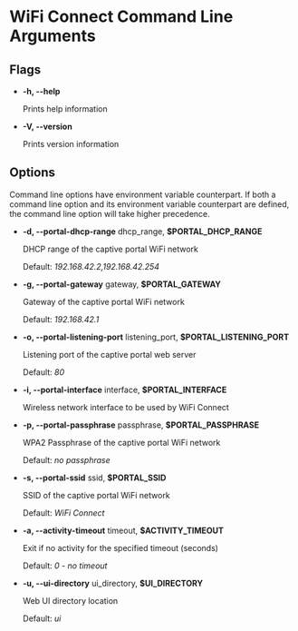 # WiFi Connect Command Line Arguments

## Flags

*   **-h, --help**

    Prints help information

*   **-V, --version**

    Prints version information

## Options

Command line options have environment variable counterpart. If both a command line option and its environment variable counterpart are defined, the command line option will take higher precedence.

*   **-d, --portal-dhcp-range** dhcp_range, **$PORTAL_DHCP_RANGE**

    DHCP range of the captive portal WiFi network

    Default: _192.168.42.2,192.168.42.254_

*   **-g, --portal-gateway** gateway, **$PORTAL_GATEWAY**

    Gateway of the captive portal WiFi network

    Default: _192.168.42.1_

*   **-o, --portal-listening-port** listening_port, **$PORTAL_LISTENING_PORT**

    Listening port of the captive portal web server

    Default: _80_

*   **-i, --portal-interface** interface, **$PORTAL_INTERFACE**

    Wireless network interface to be used by WiFi Connect

*   **-p, --portal-passphrase** passphrase, **$PORTAL_PASSPHRASE**

    WPA2 Passphrase of the captive portal WiFi network

    Default: _no passphrase_

*   **-s, --portal-ssid** ssid, **$PORTAL_SSID**

    SSID of the captive portal WiFi network

    Default: _WiFi Connect_

*   **-a, --activity-timeout** timeout, **$ACTIVITY_TIMEOUT**

    Exit if no activity for the specified timeout (seconds)

    Default: _0 - no timeout_

*   **-u, --ui-directory** ui_directory, **$UI_DIRECTORY**

    Web UI directory location

    Default: _ui_
